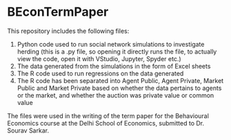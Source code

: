 # BEconTermPaper

This repository includes the following files:

1. Python code used to run social network simulations to investigate herding (this is a .py file, so opening it directly runs the file, to actually view the code, open it with VStudio, Jupyter, Spyder etc.)
2. The data generated from the simulations in the form of Excel sheets
3. The R code used to run regressions on the data generated
4. The R code has been separated into Agent Public, Agent Private, Market Public and Market Private based on whether the data pertains to agents or the market, and whether the auction was private value or common value

The files were used in the writing of the term paper for the Behavioural Economics course at the Delhi School of Economics, submitted to Dr. Sourav Sarkar.
